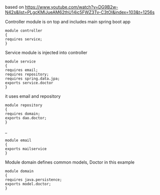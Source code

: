 based on
https://www.youtube.com/watch?v=DG9B2w-N42s&list=PLgcKMlJueAM62thU14ic5FWZ3Tv-C3tOI&index=103&t=1256s

Controller module is on top and includes main spring boot app

    module controller
    {
    requires service;
    }

Service module is injected into controller

    module service
    {
    requires email;
    requires repository;
    requires spring.data.jpa;
    exports service.doctor
    }

it uses email and repository 

    module repository
    {
    requires domain;
    exports dao.doctor;
    }

_

    module email
    {
    exports mailservice
    }


Module domain defines common models, Doctor in this example
    
    module domain
    {
    requires java.persistence;
    exports model.doctor;
    }




